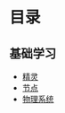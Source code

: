 # 目录

## 基础学习
* [精灵](https://github.com/zhangchao1/learnNotes/blob/master/cocos/basic/spirte.md)
* [节点](https://github.com/zhangchao1/learnNotes/blob/master/cocos/basic/node.md)
* [物理系统](https://github.com/zhangchao1/learnNotes/blob/master/cocos/basic/physicalSystem.md)



